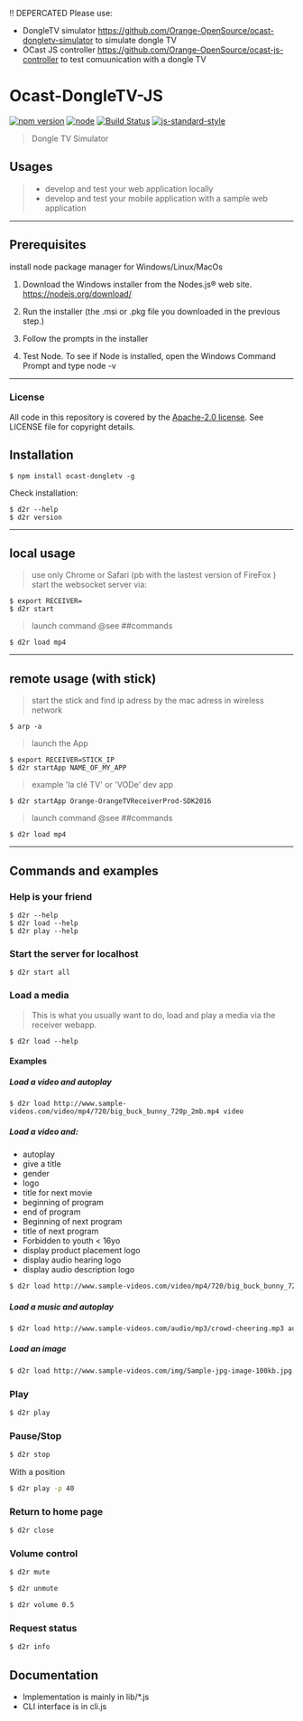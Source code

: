 !! DEPERCATED
Please use:
- DongleTV simulator https://github.com/Orange-OpenSource/ocast-dongletv-simulator to simulate dongle TV
- OCast JS controller https://github.com/Orange-OpenSource/ocast-js-controller to test comuunication with a dongle TV

# Ocast-DongleTV-JS
[![npm version](https://badge.fury.io/js/ocast-dongletv.svg)](http://badge.fury.io/js/ocast-dongletv)
[![node](https://img.shields.io/node/v/ocast-dongletv-iconify.svg)](https://www.npmjs.com/package/ocast-dongletv-iconify)
[![Build Status](https://travis-ci.org/Orange-OpenSource/OCast-DongleTV-JS.svg?branch=master)](https://travis-ci.org/Orange-OpenSource/OCast-DongleTV-JS)
[![js-standard-style](https://img.shields.io/badge/code%20style-standard-brightgreen.svg)](http://standardjs.com/)

> Dongle TV Simulator

## Usages
> * develop and test your web application locally
> * develop and test your mobile application with a sample web application

***

## Prerequisites

install node package manager for Windows/Linux/MacOs

1. Download the Windows installer from the Nodes.js® web site.
https://nodejs.org/download/

2. Run the installer (the .msi or .pkg file you downloaded in the previous step.)

3. Follow the prompts in the installer

4. Test Node. To see if Node is installed, open the Windows Command Prompt and type node -v

***

### License

All code in this repository is covered by the [Apache-2.0 license](http://www.apache.org/licenses/LICENSE-2.0). See LICENSE file for copyright details.

## Installation

    $ npm install ocast-dongletv -g

Check installation:

    $ d2r --help
    $ d2r version

***

## local usage
> use only Chrome or Safari (pb with the lastest version of FireFox )
start the websocket server via:

    $ export RECEIVER=
    $ d2r start

> launch command @see ##commands


    $ d2r load mp4

***

## remote usage (with stick)
> start the stick and find ip adress by the mac adress in wireless network


    $ arp -a

> launch the App


    $ export RECEIVER=STICK_IP
    $ d2r startApp NAME_OF_MY_APP

> example 'la clé TV' or 'VODe' dev app


    $ d2r startApp Orange-OrangeTVReceiverProd-SDK2016

> launch command @see ##commands


    $ d2r load mp4


***

## Commands and examples

### Help is your friend


    $ d2r --help
    $ d2r load --help
    $ d2r play --help

### Start the server for localhost

    $ d2r start all


### Load a media

> This is what you usually want to do, load and play a media via the receiver webapp.


    $ d2r load --help


#### Examples

##### Load a video and autoplay


    $ d2r load http://www.sample-videos.com/video/mp4/720/big_buck_bunny_720p_2mb.mp4 video

##### Load a video and:
* autoplay
* give a title
* gender
* logo
* title for next movie
* beginning of program
* end of program
* Beginning of next program
* title of next program
* Forbidden to youth < 16yo
* display product placement logo
* display audio hearing logo
* display audio description logo

```sh
$ d2r load http://www.sample-videos.com/video/mp4/720/big_buck_bunny_720p_2mb.mp4 video/ -t "New Title"
```

##### Load a music and autoplay
```sh
$ d2r load http://www.sample-videos.com/audio/mp3/crowd-cheering.mp3 audio
```

##### Load an image

```sh
$ d2r load http://www.sample-videos.com/img/Sample-jpg-image-100kb.jpg image
```

### Play
```sh
$ d2r play
```

### Pause/Stop
```sh
$ d2r stop
```

With a position
```sh
$ d2r play -p 40
```

### Return to home page
```sh
$ d2r close
```

### Volume control
```sh
$ d2r mute
```
```sh
$ d2r unmute
```
```sh
$ d2r volume 0.5
```

### Request status
```sh
$ d2r info
```

## Documentation

* Implementation is mainly in lib/*.js
* CLI interface is in cli.js
